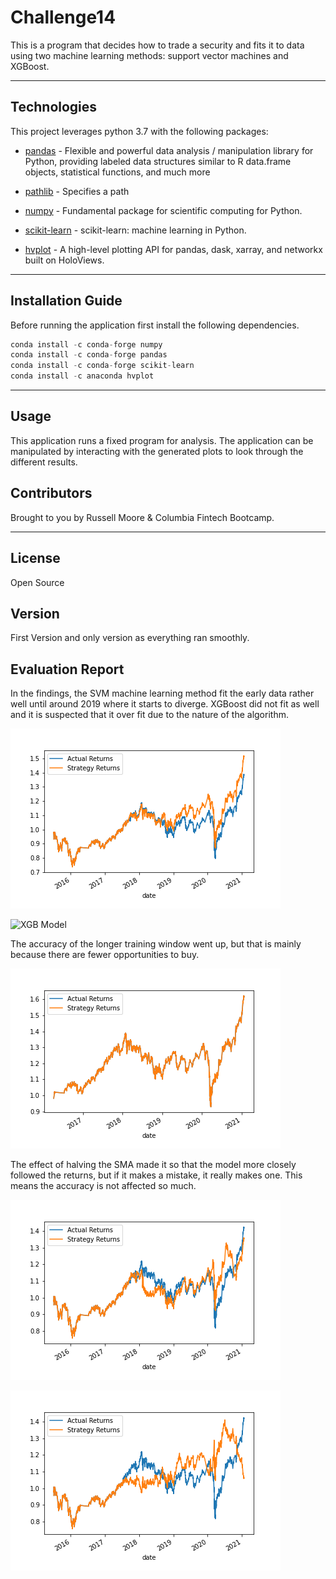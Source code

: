 # Challenge14

This is a program that decides how to trade a security and fits it to data using two machine learning methods: support vector machines and XGBoost.

---

## Technologies

This project leverages python 3.7 with the following packages:


* [pandas](https://github.com/pandas-dev/pandas) - Flexible and powerful data analysis / manipulation library for Python, providing labeled data structures similar to R data.frame objects, statistical functions, and much more

* [pathlib](https://github.com/budlight/pathlib) - Specifies a path

* [numpy](https://github.com/numpy/numpy) - Fundamental package for scientific computing for Python.

* [scikit-learn](https://github.com/scikit-learn/scikit-learn) - scikit-learn: machine learning in Python.

* [hvplot](https://github.com/holoviz/hvplot) - A high-level plotting API for pandas, dask, xarray, and networkx built on HoloViews.


---

## Installation Guide

Before running the application first install the following dependencies.

```python
conda install -c conda-forge numpy
conda install -c conda-forge pandas
conda install -c conda-forge scikit-learn
conda install -c anaconda hvplot
```

---

## Usage

This application runs a fixed program for analysis.  The application can be manipulated by interacting with the generated plots to look through the different results.

## Contributors

Brought to you by Russell Moore & Columbia Fintech Bootcamp.

---
## License

Open Source

## Version

First Version and only version as everything ran smoothly.

## Evaluation Report

In the findings, the SVM machine learning method fit the early data rather well until around 2019 where it starts to diverge.  XGBoost did not fit as well and it is suspected that it over fit due to the nature of the algorithm.

![SMV Model](SVM_Model.png "SVM Model")

![XGB Model](XGM_Model.png "XGB Model")


The accuracy of the longer training window went up, but that is mainly because there are fewer opportunities to buy.

![SMV Model Longer Window](SVM_Model_Longer_Window.png "SVM with Longer Window")

The effect of halving the SMA made it so that the model more closely followed the returns, but if it makes a mistake, it really makes one.  This means the accuracy is not affected so much.

![SMV Model Half SMA](SVM_Model_SMA_Half.png "SVM Model Half SMA")

![XGB Model Half SMA](XGB_Model_SMA_Half.png "XGB Model Half SMA")